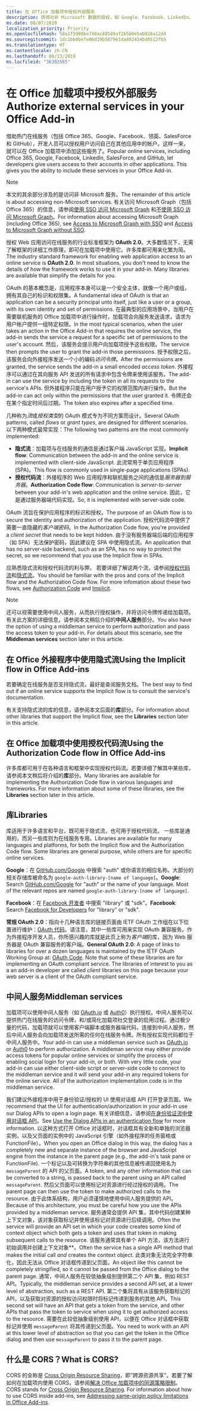 ```yaml
---
title: 在 Office 加载项中授权外部服务
description: 获得对非 Microsoft 数据的授权，如 Google、Facebook、LinkedIn、SalesForce 和使用 OAuth 2.0、授权代码和隐式流的 GitHub。
ms.date: 08/07/2019
localization_priority: Priority
ms.openlocfilehash: 58a1f5980be740ac88589af2b5b0e5ab028a12d4
ms.sourcegitcommit: 1dc1bb0befe06d19b587961da892434bd0512fb5
ms.translationtype: HT
ms.contentlocale: zh-CN
ms.lasthandoff: 08/13/2019
ms.locfileid: "36302565"
---
```

# <a name="authorize-external-services-in-your-office-add-in"></a><span data-ttu-id="ff954-103">在 Office 加载项中授权外部服务</span><span class="sxs-lookup"><span data-stu-id="ff954-103">Authorize external services in your Office Add-in</span></span>

<span data-ttu-id="ff954-p101">借助热门在线服务（包括 Office 365、Google、Facebook、领英、SalesForce 和 GitHub），开发人员可以授权用户访问自己在其他应用中的帐户。这样一来，就可以在 Office 加载项中添加这些服务了。</span><span class="sxs-lookup"><span data-stu-id="ff954-p101">Popular online services, including Office 365, Google, Facebook, LinkedIn, SalesForce, and GitHub, let developers give users access to their accounts in other applications. This gives you the ability to include these services in your Office Add-in.</span></span>

> [!NOTE]
> <span data-ttu-id="ff954-106">本文的其余部分涉及的是访问非 Microsoft 服务。</span><span class="sxs-lookup"><span data-stu-id="ff954-106">The remainder of this article is about accessing non-Microsoft services.</span></span> <span data-ttu-id="ff954-107">有关访问 Microsoft Graph（包括Office 365）的信息，请参阅[使用 SSO 访问 Microsoft Graph](overview-authn-authz.md#access-to-microsoft-graph-with-sso) 和[不使用 SSO 访问 Microsoft Graph](overview-authn-authz.md#access-to-microsoft-graph-without-sso)。</span><span class="sxs-lookup"><span data-stu-id="ff954-107">For information about accessing Microsoft Graph (including Office 365), see [Access to Microsoft Graph with SSO](overview-authn-authz.md#access-to-microsoft-graph-with-sso) and [Access to Microsoft Graph without SSO](overview-authn-authz.md#access-to-microsoft-graph-without-sso).</span></span>

<span data-ttu-id="ff954-p103">授权 Web 应用访问在线服务的行业标准框架为 **OAuth 2.0**。大多数情况下，无需了解框架的详细工作原理，即可在加载项中使用它。许多库都可用来化繁为简。</span><span class="sxs-lookup"><span data-stu-id="ff954-p103">The industry standard framework for enabling web application access to an online service is **OAuth 2.0**. In most situations, you don't need to know the details of how the framework works to use it in your add-in. Many libraries are available that simplify the details for you.</span></span>

<span data-ttu-id="ff954-111">OAuth 的基本概念是，应用程序本身可以是一个安全主体，就像一个用户或组，拥有其自己的标识和权限集。</span><span class="sxs-lookup"><span data-stu-id="ff954-111">A fundamental idea of OAuth is that an application can be a security principal unto itself, just like a user or a group, with its own identity and set of permissions.</span></span> <span data-ttu-id="ff954-112">在最典型的应用场景中，当用户在需要联机服务的 Office 加载项中进行操作时，加载项会向服务发送请求，请求为用户帐户提供一组特定权限。</span><span class="sxs-lookup"><span data-stu-id="ff954-112">In the most typical scenarios, when the user takes an action in the Office Add-in that requires the online service, the add-in sends the service a request for a specific set of permissions to the user's account.</span></span> <span data-ttu-id="ff954-113">然后，该服务会提示用户向加载项授予这些权限。</span><span class="sxs-lookup"><span data-stu-id="ff954-113">The service then prompts the user to grant the add-in those permissions.</span></span> <span data-ttu-id="ff954-114">授予权限之后，该服务会向外接程序发送一个小的编码*访问令牌*。</span><span class="sxs-lookup"><span data-stu-id="ff954-114">After the permissions are granted, the service sends the add-in a small encoded *access token*.</span></span> <span data-ttu-id="ff954-115">外接程序可以通过在其向服务 API 发送的所有请求中包含令牌来使用该服务。</span><span class="sxs-lookup"><span data-stu-id="ff954-115">The add-in can use the service by including the token in all its requests to the service's APIs.</span></span> <span data-ttu-id="ff954-116">但外接程序只能在用户授予它的权限范围内进行操作。</span><span class="sxs-lookup"><span data-stu-id="ff954-116">But the add-in can act only within the permissions that the user granted it.</span></span> <span data-ttu-id="ff954-117">令牌还会在某个指定时间后过期。</span><span class="sxs-lookup"><span data-stu-id="ff954-117">The token also expires after a specified time.</span></span>

<span data-ttu-id="ff954-118">几种称为*流*或*授权类型*的 OAuth 模式专为不同方案而设计。</span><span class="sxs-lookup"><span data-stu-id="ff954-118">Several OAuth patterns, called *flows* or *grant types*, are designed for different scenarios.</span></span> <span data-ttu-id="ff954-119">以下两种模式最常实现：</span><span class="sxs-lookup"><span data-stu-id="ff954-119">The following two patterns are the most commonly implemented:</span></span>

- <span data-ttu-id="ff954-120">**隐式流**：加载项与在线服务的通信是通过客户端 JavaScript 实现。</span><span class="sxs-lookup"><span data-stu-id="ff954-120">**Implicit flow**: Communication between the add-in and the online service is implemented with client-side JavaScript.</span></span> <span data-ttu-id="ff954-121">此流常用于单页应用程序 (SPA)。</span><span class="sxs-lookup"><span data-stu-id="ff954-121">This flow is commonly used in single-page applications (SPAs).</span></span>
- <span data-ttu-id="ff954-122">**授权代码流**：外接程序的 Web 应用程序和联机服务之间的通信是*服务器到服务器*。</span><span class="sxs-lookup"><span data-stu-id="ff954-122">**Authorization Code flow**: Communication is *server-to-server* between your add-in's web application and the online service.</span></span> <span data-ttu-id="ff954-123">因此，它是通过服务器端代码实现。</span><span class="sxs-lookup"><span data-stu-id="ff954-123">So, it is implemented with server-side code.</span></span>

<span data-ttu-id="ff954-124">OAuth 流旨在保护应用程序的标识和授权。</span><span class="sxs-lookup"><span data-stu-id="ff954-124">The purpose of an OAuth flow is to secure the identity and authorization of the application.</span></span> <span data-ttu-id="ff954-125">授权代码流中提供了需要一直隐藏的*客户端密码*。</span><span class="sxs-lookup"><span data-stu-id="ff954-125">In the Authorization Code flow, you're provided a *client secret* that needs to be kept hidden.</span></span> <span data-ttu-id="ff954-126">由于没有服务器端后端的应用程序（如 SPA）无法保护密码，因此建议在 SPA 中使用隐式流。</span><span class="sxs-lookup"><span data-stu-id="ff954-126">An application that has no server-side backend, such as an SPA, has no way to protect the secret, so we recommend that you use the Implicit flow in SPAs.</span></span>

<span data-ttu-id="ff954-p109">应熟悉隐式流和授权代码流的利与弊。 若要详细了解这两个流，请参阅[授权代码流](https://tools.ietf.org/html/rfc6749#section-1.3.1)和[隐式流](https://tools.ietf.org/html/rfc6749#section-1.3.2)。</span><span class="sxs-lookup"><span data-stu-id="ff954-p109">You should be familiar with the pros and cons of the Implicit flow and the Authorization Code flow. For more infomation about these two flows, see [Authorization Code](https://tools.ietf.org/html/rfc6749#section-1.3.1) and [Implicit](https://tools.ietf.org/html/rfc6749#section-1.3.2).</span></span>

> [!NOTE]
> <span data-ttu-id="ff954-p110">还可以视需要使用中间人服务，从而执行授权操作，并将访问令牌传递给加载项。 有关此方案的详细信息，请参阅本文稍后介绍的**中间人服务**部分。</span><span class="sxs-lookup"><span data-stu-id="ff954-p110">You also have the option of using a middleman service to perform authorization and pass the access token to your add-in. For details about this scenario, see the **Middleman services** section later in this article.</span></span>

## <a name="using-the-implicit-flow-in-office-add-ins"></a><span data-ttu-id="ff954-131">在 Office 外接程序中使用隐式流</span><span class="sxs-lookup"><span data-stu-id="ff954-131">Using the Implicit flow in Office Add-ins</span></span>

<span data-ttu-id="ff954-132">若要确定在线服务是否支持隐式流，最好是查阅服务文档。</span><span class="sxs-lookup"><span data-stu-id="ff954-132">The best way to find out if an online service supports the Implicit flow is to consult the service's documentation.</span></span>

<span data-ttu-id="ff954-133">有关支持隐式流的库的信息，请参阅本文后面的**库**部分。</span><span class="sxs-lookup"><span data-stu-id="ff954-133">For information about other libraries that support the Implicit flow, see the **Libraries** section later in this article.</span></span>

## <a name="using-the-authorization-code-flow-in-office-add-ins"></a><span data-ttu-id="ff954-134">在 Office 加载项中使用授权代码流</span><span class="sxs-lookup"><span data-stu-id="ff954-134">Using the Authorization Code flow in Office Add-ins</span></span>

<span data-ttu-id="ff954-p111">许多库都可用于在各种语言和框架中实现授权代码流。若要详细了解其中某些库，请参阅本文稍后将介绍的**库**部分。</span><span class="sxs-lookup"><span data-stu-id="ff954-p111">Many libraries are available for implementing the Authorization Code flow in various languages and frameworks. For more information about some of these libraries, see the **Libraries** section later in this article.</span></span>

## <a name="libraries"></a><span data-ttu-id="ff954-137">库</span><span class="sxs-lookup"><span data-stu-id="ff954-137">Libraries</span></span>

<span data-ttu-id="ff954-p112">库适用于许多语言和平台，既可用于隐式流，也可用于授权代码流。 一些库是通用的，而另一些库则为在线服务专用。</span><span class="sxs-lookup"><span data-stu-id="ff954-p112">Libraries are available for many languages and platforms, for both the Implicit flow and the Authorization Code flow. Some libraries are general purpose, while others are for specific online services.</span></span>

<span data-ttu-id="ff954-p113">**Google**：在 [GitHub.com/Google](https://github.com/google) 中搜索 "auth" 或你语言的相应名称。大部分的相关存储库被命名为 `google-auth-library-[name of language]`。</span><span class="sxs-lookup"><span data-stu-id="ff954-p113">**Google**: Search [GitHub.com/Google](https://github.com/google) for "auth" or the name of your language. Most of the relevant repos are named `google-auth-library-[name of language]`.</span></span>

<span data-ttu-id="ff954-142">**Facebook**：在 [Facebook 开发者](https://developers.facebook.com) 中搜索 "library" 或 "sdk"。</span><span class="sxs-lookup"><span data-stu-id="ff954-142">**Facebook**: Search [Facebook for Developers](https://developers.facebook.com) for "library" or "sdk".</span></span>

<span data-ttu-id="ff954-p114">**常规 OAuth 2.0**：指向十几种语言库的链接页面由 IETF OAuth 工作组在以下位置进行维护：[OAuth 代码](https://oauth.net/code/)。请注意，其中一些库可用来实现 OAuth 兼容服务。作为外接程序开发人员，你所感兴趣的库就是此页上称为*客户端*的库，因为 Web 服务器是 OAuth 兼容服务的客户端。</span><span class="sxs-lookup"><span data-stu-id="ff954-p114">**General OAuth 2.0**: A page of links to libraries for over a dozen languages is maintained by the IETF OAuth Working Group at: [OAuth Code](https://oauth.net/code/). Note that some of these libraries are for implementing an OAuth compliant service. The libraries of interest to you as a an add-in developer are called *client* libraries on this page because your web server is a client of the OAuth compliant service.</span></span>

## <a name="middleman-services"></a><span data-ttu-id="ff954-146">中间人服务</span><span class="sxs-lookup"><span data-stu-id="ff954-146">Middleman services</span></span>

<span data-ttu-id="ff954-p115">加载项可以使用中间人服务（如 [OAuth.io](https://oauth.io) 或 [Auth0](https://auth0.com)）执行授权。中间人服务可以提供热门在线服务的访问令牌，和/或简化加载项社交登录的启用过程。通过极少量的代码，加载项就可以使用客户端脚本或服务器端代码，连接到中间人服务，然后中间人服务会向加载项发送所需的任何在线服务令牌。所有授权实现代码都位于中间人服务中。</span><span class="sxs-lookup"><span data-stu-id="ff954-p115">Your add-in can use a middleman service such as [OAuth.io](https://oauth.io) or [Auth0](https://auth0.com) to perform authorization. A middleman service may either provide access tokens for popular online services or simplify the process of enabling social login for your add-in, or both. With very little code, your add-in can use either client-side script or server-side code to connect to the middleman service and it will send your add-in any required tokens for the online service. All of the authorization implementation code is in the middleman service.</span></span> 

<span data-ttu-id="ff954-151">我们建议外接程序中用于身份验证/授权的 UI 使用对话框 API 打开登录页面。</span><span class="sxs-lookup"><span data-stu-id="ff954-151">We recommend that the UI for authentication/authorization in your add-in use our Dialog APIs to open a login page.</span></span> <span data-ttu-id="ff954-152">有关详细信息，请参阅[在身份验证流中使用对话框 API](dialog-api-in-office-add-ins.md#use-the-dialog-apis-in-an-authentication-flow)。</span><span class="sxs-lookup"><span data-stu-id="ff954-152">See [Use the Dialog APIs in an authentication flow](dialog-api-in-office-add-ins.md#use-the-dialog-apis-in-an-authentication-flow) for more information.</span></span> <span data-ttu-id="ff954-153">以这种方式打开 Office 对话框时，对话框具有全新和单独的浏览器实例，以及父页面的实例中的 JavaScript 引擎（如外接程序的任务窗格或 FunctionFile）。</span><span class="sxs-lookup"><span data-stu-id="ff954-153">When you open an Office dialog in this way, the dialog has a completely new and separate instance of the browser and JavaScript engine from the instance in the parent page (e.g., the add-in's task pane or FunctionFile).</span></span> <span data-ttu-id="ff954-154">一个标记以及可转换为字符串的其他信息被传递回使用名为 `messageParent` 的 API 的父页面。</span><span class="sxs-lookup"><span data-stu-id="ff954-154">A token, and any other information that can be converted to a string, is passed back to the parent using an API called `messageParent`.</span></span> <span data-ttu-id="ff954-155">然后父页面可以使用标记对资源进行经过授权的调用。</span><span class="sxs-lookup"><span data-stu-id="ff954-155">The parent page can then use the token to make authorized calls to the resource.</span></span> <span data-ttu-id="ff954-156">由于此体系结构，用户必须谨慎地使用中间人服务提供的 API。</span><span class="sxs-lookup"><span data-stu-id="ff954-156">Because of this architecture, you must be careful how you use the APIs provided by a middleman service.</span></span> <span data-ttu-id="ff954-157">服务通常会提供 API 集，其中代码创建某种上下文对象，该对象获取标记并使用该标记对资源进行后续调用。</span><span class="sxs-lookup"><span data-stu-id="ff954-157">Often the service will provide an API set in which your code creates some kind of context object which both gets a token and uses that token in making subsequent calls to the resource.</span></span> <span data-ttu-id="ff954-158">该服务通常具有单个 API 方法，该方法进行初始调用并创建上下文对象\*\*。</span><span class="sxs-lookup"><span data-stu-id="ff954-158">Often the service has a single API method that makes the initial call *and* creates the context object.</span></span> <span data-ttu-id="ff954-159">此类对象无法完全字符串化，因此无法从 Office 对话框传递到父页面。</span><span class="sxs-lookup"><span data-stu-id="ff954-159">An object like this cannot be completely stringified, so it cannot be passed from the Office dialog to the parent page.</span></span> <span data-ttu-id="ff954-160">通常，中间人服务在较低抽象级别提供第二个 API 集，例如 REST API。</span><span class="sxs-lookup"><span data-stu-id="ff954-160">Typically, the middleman service provides a second API set, at a lower level of abstraction, such as a REST API.</span></span> <span data-ttu-id="ff954-161">第二个集将具有从该服务获取标记的 API，以及获取对资源的授权访问权限时将标记传递到服务的其他 API。</span><span class="sxs-lookup"><span data-stu-id="ff954-161">This second set will have an API that gets a token from the service, and other APIs that pass the token to service when using it to get authorized access to the resource.</span></span> <span data-ttu-id="ff954-162">需要在此较低抽象级别使用 API，以便在 Office 对话框中获取标记并使用 `messageParent` 将其传递到父页面。</span><span class="sxs-lookup"><span data-stu-id="ff954-162">You need to work with an API at this lower level of abstraction so that you can get the token in the Office dialog and then use `messageParent` to pass it to the parent page.</span></span> 

## <a name="what-is-cors"></a><span data-ttu-id="ff954-163">什么是 CORS？</span><span class="sxs-lookup"><span data-stu-id="ff954-163">What is CORS?</span></span>

<span data-ttu-id="ff954-p117">CORS 的全称是 [Cross Origin Resource Sharing](https://developer.mozilla.org/docs/Web/HTTP/Access_control_CORS)，即“跨源资源共享”。若要了解如何在加载项内使用 CORS，请参阅[解决 Office 加载项中的同源策略限制](addressing-same-origin-policy-limitations.md)。</span><span class="sxs-lookup"><span data-stu-id="ff954-p117">CORS stands for [Cross Origin Resource Sharing](https://developer.mozilla.org/docs/Web/HTTP/Access_control_CORS). For information about how to use CORS inside add-ins, see [Addressing same-origin policy limitations in Office Add-ins](addressing-same-origin-policy-limitations.md).</span></span>
